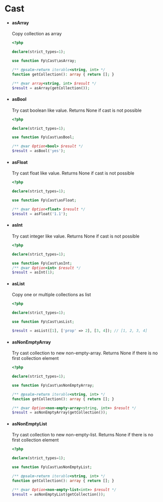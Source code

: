 # Cast
- #### asArray
  Copy collection as array

  ```php
  <?php
  
  declare(strict_types=1);
  
  use function Fp\Cast\asArray;
  
  /** @psalm-return iterable<string, int> */
  function getCollection(): array { return []; }
  
  /** @var array<string, int> $result */
  $result = asArray(getCollection());
  ```

- #### asBool
  Try cast boolean like value. Returns None if cast is not possible
  
  ```php
  <?php
  
  declare(strict_types=1);
  
  use function Fp\Cast\asBool;
  
  /** @var Option<bool> $result */
  $result = asBool('yes');
  ```

- #### asFloat
  Try cast float like value. Returns None if cast is not possible

  ```php
  <?php
  
  declare(strict_types=1);
  
  use function Fp\Cast\asFloat;
  
  /** @var Option<float> $result */
  $result = asFloat('1.1');
  ```

- #### asInt
  Try cast integer like value. Returns None if cast is not possible

  ```php
  <?php
  
  declare(strict_types=1);
  
  use function Fp\Cast\asInt;
  /** @var Option<int> $result */
  $result = asInt(1);
  ```

- #### asList
  Copy one or multiple collections as list

  ```php
  <?php
  
  declare(strict_types=1);
  
  use function Fp\Cast\asList;
  
  $result = asList([1], ['prop' => 2], [3, 4]); // [1, 2, 3, 4]
  ```

- #### asNonEmptyArray
  Try cast collection to new non-empty-array. Returns None if there is no first collection element

  ```php
  <?php
  
  declare(strict_types=1);
  
  use function Fp\Cast\asNonEmptyArray;
  
  /** @psalm-return iterable<string, int> */
  function getCollection(): array { return []; }

  /** @var Option<non-empty-array<string, int>> $result */
  $result = asNonEmptyArray(getCollection());
  ```

- #### asNonEmptyList
  Try cast collection to new non-empty-list. Returns None if there is no first collection element

  ```php
  <?php
  
  declare(strict_types=1);
  
  use function Fp\Cast\asNonEmptyList;
  
  /** @psalm-return iterable<string, int> */
  function getCollection(): array { return []; }

  /** @var Option<non-empty-list<int>> $result */
  $result = asNonEmptyList(getCollection());
  ```
